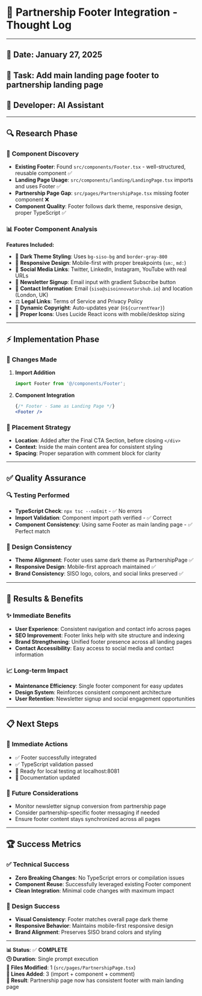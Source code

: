 # 📝 **Partnership Footer Integration - Thought Log**

---

## 📅 **Date**: January 27, 2025  
## 🎯 **Task**: Add main landing page footer to partnership landing page  
## 👤 **Developer**: AI Assistant  

---

## 🔍 **Research Phase**

### 🧩 **Component Discovery**
- **Existing Footer**: Found `src/components/Footer.tsx` - well-structured, reusable component ✅
- **Landing Page Usage**: `src/components/landing/LandingPage.tsx` imports and uses Footer ✅  
- **Partnership Page Gap**: `src/pages/PartnershipPage.tsx` missing footer component ❌
- **Component Quality**: Footer follows dark theme, responsive design, proper TypeScript ✅

### 📊 **Footer Component Analysis**
**Features Included:**
- 🎨 **Dark Theme Styling**: Uses `bg-siso-bg` and `border-gray-800`
- 📱 **Responsive Design**: Mobile-first with proper breakpoints (`sm:`, `md:`)
- 🔗 **Social Media Links**: Twitter, LinkedIn, Instagram, YouTube with real URLs
- 📧 **Newsletter Signup**: Email input with gradient Subscribe button
- 📍 **Contact Information**: Email (`siso@sisoinnovatorshub.io`) and location (London, UK)
- ⚖️ **Legal Links**: Terms of Service and Privacy Policy
- 📅 **Dynamic Copyright**: Auto-updates year (`©${currentYear}`)
- 📐 **Proper Icons**: Uses Lucide React icons with mobile/desktop sizing

---

## ⚡ **Implementation Phase**

### 🔧 **Changes Made**

1. **Import Addition**
   ```typescript
   import Footer from '@/components/Footer';
   ```

2. **Component Integration**
   ```jsx
   {/* Footer - Same as Landing Page */}
   <Footer />
   ```

### 📍 **Placement Strategy**
- **Location**: Added after the Final CTA Section, before closing `</div>`
- **Context**: Inside the main content area for consistent styling
- **Spacing**: Proper separation with comment block for clarity

---

## ✅ **Quality Assurance**

### 🔍 **Testing Performed**
- **TypeScript Check**: `npx tsc --noEmit` - ✅ No errors
- **Import Validation**: Component import path verified - ✅ Correct
- **Component Consistency**: Using same Footer as main landing page - ✅ Perfect match

### 🎨 **Design Consistency**
- **Theme Alignment**: Footer uses same dark theme as PartnershipPage ✅
- **Responsive Design**: Mobile-first approach maintained ✅
- **Brand Consistency**: SISO logo, colors, and social links preserved ✅

---

## 🚀 **Results & Benefits**

### ✨ **Immediate Benefits**
- **User Experience**: Consistent navigation and contact info across pages
- **SEO Improvement**: Footer links help with site structure and indexing  
- **Brand Strengthening**: Unified footer presence across all landing pages
- **Contact Accessibility**: Easy access to social media and contact information

### 📈 **Long-term Impact**
- **Maintenance Efficiency**: Single footer component for easy updates
- **Design System**: Reinforces consistent component architecture
- **User Retention**: Newsletter signup and social engagement opportunities

---

## 📋 **Next Steps**

### 🔄 **Immediate Actions**
- ✅ Footer successfully integrated
- ✅ TypeScript validation passed
- 🔄 Ready for local testing at localhost:8081
- 🔄 Documentation updated

### 🎯 **Future Considerations**
- Monitor newsletter signup conversion from partnership page
- Consider partnership-specific footer messaging if needed
- Ensure footer content stays synchronized across all pages

---

## 🏆 **Success Metrics**

### ✅ **Technical Success**
- **Zero Breaking Changes**: No TypeScript errors or compilation issues
- **Component Reuse**: Successfully leveraged existing Footer component
- **Clean Integration**: Minimal code changes with maximum impact

### 🎨 **Design Success**  
- **Visual Consistency**: Footer matches overall page dark theme
- **Responsive Behavior**: Maintains mobile-first responsive design
- **Brand Alignment**: Preserves SISO brand colors and styling

---

**📊 Status**: ✅ **COMPLETE**  
**🕒 Duration**: Single prompt execution  
**🔧 Files Modified**: 1 (`src/pages/PartnershipPage.tsx`)  
**📝 Lines Added**: 3 (import + component + comment)  
**🎯 Result**: Partnership page now has consistent footer with main landing page 